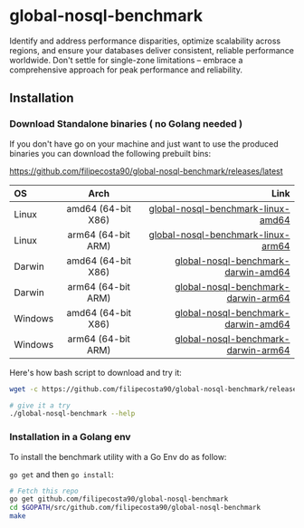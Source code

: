 # global-nosql-benchmark
Identify and address performance disparities, optimize scalability across regions, and ensure your databases deliver consistent, reliable performance worldwide. Don't settle for single-zone limitations – embrace a comprehensive approach for peak performance and reliability.




## Installation

### Download Standalone binaries ( no Golang needed )

If you don't have go on your machine and just want to use the produced binaries you can download the following prebuilt bins:

https://github.com/filipecosta90/global-nosql-benchmark/releases/latest

| OS | Arch | Link |
| :---         |     :---:      |          ---: |
| Linux   | amd64  (64-bit X86)     | [global-nosql-benchmark-linux-amd64](https://github.com/filipecosta90/global-nosql-benchmark/releases/latest/download/global-nosql-benchmark-linux-amd64.tar.gz)    |
| Linux   | arm64 (64-bit ARM)     | [global-nosql-benchmark-linux-arm64](https://github.com/filipecosta90/global-nosql-benchmark/releases/latest/download/global-nosql-benchmark-linux-arm64.tar.gz)    |
| Darwin   | amd64  (64-bit X86)     | [global-nosql-benchmark-darwin-amd64](https://github.com/filipecosta90/global-nosql-benchmark/releases/latest/download/global-nosql-benchmark-darwin-amd64.tar.gz)    |
| Darwin   | arm64 (64-bit ARM)     | [global-nosql-benchmark-darwin-arm64](https://github.com/filipecosta90/global-nosql-benchmark/releases/latest/download/global-nosql-benchmark-darwin-arm64.tar.gz)    |
| Windows   | amd64  (64-bit X86)     | [global-nosql-benchmark-darwin-amd64](https://github.com/filipecosta90/global-nosql-benchmark/releases/latest/download/global-nosql-benchmark-windows-amd64.zip)    |
| Windows   | arm64 (64-bit ARM)     | [global-nosql-benchmark-darwin-arm64](https://github.com/filipecosta90/global-nosql-benchmark/releases/latest/download/global-nosql-benchmark-windows-arm64.zip)    |

Here's how bash script to download and try it:

```bash
wget -c https://github.com/filipecosta90/global-nosql-benchmark/releases/latest/download/global-nosql-benchmark-$(uname -mrs | awk '{ print tolower($1) }')-$(dpkg --print-architecture).tar.gz -O - | tar -xz

# give it a try
./global-nosql-benchmark --help
```


### Installation in a Golang env

To install the benchmark utility with a Go Env do as follow:

`go get` and then `go install`:
```bash
# Fetch this repo
go get github.com/filipecosta90/global-nosql-benchmark
cd $GOPATH/src/github.com/filipecosta90/global-nosql-benchmark
make
```
